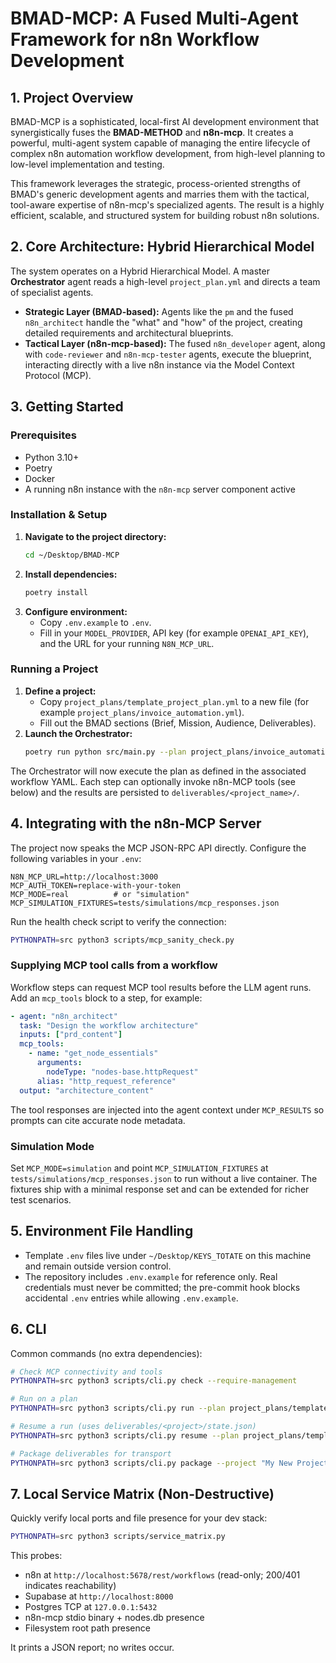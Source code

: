 # BMAD-MCP: A Fused Multi-Agent Framework for n8n Workflow Development

## 1. Project Overview

BMAD-MCP is a sophisticated, local-first AI development environment that synergistically fuses the **BMAD-METHOD** and **n8n-mcp**. It creates a powerful, multi-agent system capable of managing the entire lifecycle of complex n8n automation workflow development, from high-level planning to low-level implementation and testing.

This framework leverages the strategic, process-oriented strengths of BMAD's generic development agents and marries them with the tactical, tool-aware expertise of n8n-mcp's specialized agents. The result is a highly efficient, scalable, and structured system for building robust n8n solutions.

## 2. Core Architecture: Hybrid Hierarchical Model

The system operates on a Hybrid Hierarchical Model. A master **Orchestrator** agent reads a high-level `project_plan.yml` and directs a team of specialist agents.

- **Strategic Layer (BMAD-based):** Agents like the `pm` and the fused `n8n_architect` handle the "what" and "how" of the project, creating detailed requirements and architectural blueprints.
- **Tactical Layer (n8n-mcp-based):** The fused `n8n_developer` agent, along with `code-reviewer` and `n8n-mcp-tester` agents, execute the blueprint, interacting directly with a live n8n instance via the Model Context Protocol (MCP).

## 3. Getting Started

### Prerequisites
- Python 3.10+
- Poetry
- Docker
- A running n8n instance with the `n8n-mcp` server component active

### Installation & Setup
1. **Navigate to the project directory:**
   ```bash
   cd ~/Desktop/BMAD-MCP
   ```
2. **Install dependencies:**
   ```bash
   poetry install
   ```
3. **Configure environment:**
   - Copy `.env.example` to `.env`.
   - Fill in your `MODEL_PROVIDER`, API key (for example `OPENAI_API_KEY`), and the URL for your running `N8N_MCP_URL`.

### Running a Project
1. **Define a project:**
   - Copy `project_plans/template_project_plan.yml` to a new file (for example `project_plans/invoice_automation.yml`).
   - Fill out the BMAD sections (Brief, Mission, Audience, Deliverables).
2. **Launch the Orchestrator:**
   ```bash
   poetry run python src/main.py --plan project_plans/invoice_automation.yml
   ```

The Orchestrator will now execute the plan as defined in the associated workflow YAML. Each step can optionally invoke n8n-MCP tools (see below) and the results are persisted to `deliverables/<project_name>/`.

## 4. Integrating with the n8n-MCP Server

The project now speaks the MCP JSON-RPC API directly. Configure the following variables in your `.env`:

```
N8N_MCP_URL=http://localhost:3000
MCP_AUTH_TOKEN=replace-with-your-token
MCP_MODE=real          # or "simulation"
MCP_SIMULATION_FIXTURES=tests/simulations/mcp_responses.json
```

Run the health check script to verify the connection:

```bash
PYTHONPATH=src python3 scripts/mcp_sanity_check.py
```

### Supplying MCP tool calls from a workflow

Workflow steps can request MCP tool results before the LLM agent runs. Add an `mcp_tools` block to a step, for example:

```yaml
- agent: "n8n_architect"
  task: "Design the workflow architecture"
  inputs: ["prd_content"]
  mcp_tools:
    - name: "get_node_essentials"
      arguments:
        nodeType: "nodes-base.httpRequest"
      alias: "http_request_reference"
  output: "architecture_content"
```

The tool responses are injected into the agent context under `MCP_RESULTS` so prompts can cite accurate node metadata.

### Simulation Mode

Set `MCP_MODE=simulation` and point `MCP_SIMULATION_FIXTURES` at `tests/simulations/mcp_responses.json` to run without a live container. The fixtures ship with a minimal response set and can be extended for richer test scenarios.

## 5. Environment File Handling

- Template `.env` files live under `~/Desktop/KEYS_TOTATE` on this machine and remain outside version control.
- The repository includes `.env.example` for reference only. Real credentials must never be committed; the pre-commit hook blocks accidental `.env` entries while allowing `.env.example`.

## 6. CLI

Common commands (no extra dependencies):

```bash
# Check MCP connectivity and tools
PYTHONPATH=src python3 scripts/cli.py check --require-management

# Run on a plan
PYTHONPATH=src python3 scripts/cli.py run --plan project_plans/template_project_plan.yml

# Resume a run (uses deliverables/<project>/state.json)
PYTHONPATH=src python3 scripts/cli.py resume --plan project_plans/template_project_plan.yml

# Package deliverables for transport
PYTHONPATH=src python3 scripts/cli.py package --project "My New Project" --output out.zip
```

## 7. Local Service Matrix (Non-Destructive)

Quickly verify local ports and file presence for your dev stack:

```bash
PYTHONPATH=src python3 scripts/service_matrix.py
```

This probes:
- n8n at `http://localhost:5678/rest/workflows` (read-only; 200/401 indicates reachability)
- Supabase at `http://localhost:8000`
- Postgres TCP at `127.0.0.1:5432`
- n8n-mcp stdio binary + nodes.db presence
- Filesystem root path presence

It prints a JSON report; no writes occur.
